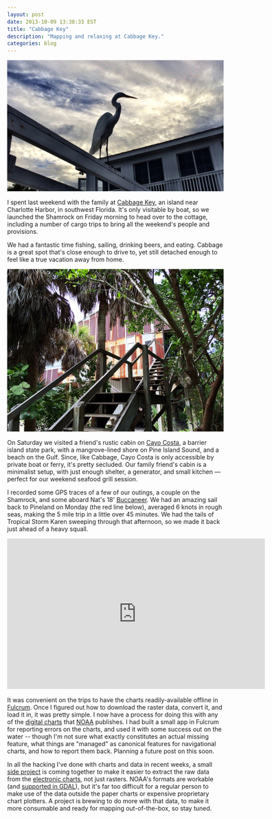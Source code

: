 ```yaml
---
layout: post
date: 2013-10-09 13:38:33 EST
title: "Cabbage Key"
description: "Mapping and relaxing at Cabbage Key."
categories: blog
---
```


![Egret](/images/post-images/egret.jpg)

I spent last weekend with the family at [Cabbage Key](http://www.cabbagekey.com/home/), an island near Charlotte Harbor, in southwest Florida. It's only visitable by boat, so we launched the Shamrock on Friday morning to head over to the cottage, including a number of cargo trips to bring all the weekend's people and provisions.

We had a fantastic time fishing, sailing, drinking beers, and eating. Cabbage is a great spot that's close enough to drive to, yet still detached enough to feel like a true vacation away from home.

![House on Cayo Costa](/images/post-images/cayo_costa_house.jpg)

On Saturday we visited a friend's rustic cabin on [Cayo Costa](http://en.wikipedia.org/wiki/Cayo_Costa_State_Park), a barrier island state park, with a mangrove-lined shore on Pine Island Sound, and a beach on the Gulf. Since, like Cabbage, Cayo Costa is only accessible by private boat or ferry, it's pretty secluded. Our family friend's cabin is a minimalist setup, with just enough shelter, a generator, and small kitchen &mdash; perfect for our weekend seafood grill session.

I recorded some GPS traces of a few of our outings, a couple on the Shamrock, and some aboard Nat's 18' [Buccaneer](http://www.flickr.com/photos/colemanm/8045621303). We had an amazing sail back to Pineland on Monday (the red line below), averaged 6 knots in rough seas, making the 5 mile trip in a little over 45 minutes. We had the tails of Tropical Storm Karen sweeping through that afternoon, so we made it back just ahead of a heavy squall.

<div class="map">
<iframe width='600' height='350' frameBorder='0' src='http://a.tiles.mapbox.com/v3/colemanm.map-oimijqmz.html#13/26.646768274443872/-82.19593048095703'></iframe>
</div>

It was convenient on the trips to have the charts readily-available offline in [Fulcrum](http://fulcrumapp.com). Once I figured out how to download the raster data, convert it, and load it in, it was pretty simple. I now have a process for doing this with any of the [digital charts](http://www.charts.noaa.gov/RNCs/RNCsIndv.shtml) that [NOAA](http://www.noaa.gov) publishes. I had built a small app in Fulcrum for reporting errors on the charts, and used it with some success out on the water -- though I'm not sure what exactly constitutes an actual missing feature, what things are "managed" as canonical features for navigational charts, and how to report them back. Planning a future post on this soon.

In all the hacking I've done with charts and data in recent weeks, a small [side project](https://github.com/colemanm/spinnaker) is coming together to make it easier to extract the raw data from the [electronic charts](http://www.charts.noaa.gov/ENCs/ENCs.shtml), not just rasters. NOAA's formats are workable (and [supported in GDAL](http://www.gdal.org/ogr/drv_s57.html)), but it's far too difficult for a regular person to make use of the data outside the paper charts or expensive proprietary chart plotters. A project is brewing to do more with that data, to make it more consumable and ready for mapping out-of-the-box, so stay tuned.
